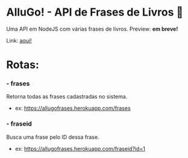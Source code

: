 # AlluGo! - API de Frases de Livros :book:
Uma API em NodeJS com várias frases de livros.
Preview: <b>em breve!</b>

Link: <a href="https://allugofrases.herokuapp.com">aqui!<a/><br>
# Rotas:
### - frases
  Retorna todas as frases cadastradas no sistema.
  - ex: <a href="https://allugofrases.herokuapp.com/frases">https://allugofrases.herokuapp.com/frases</a>
### - fraseid
  Busca uma frase pelo ID dessa frase.
  - ex: <a href="https://allugofrases.herokuapp.com/fraseid?id=1">https://allugofrases.herokuapp.com/fraseid?id=1</a>
